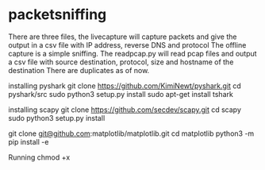# packetsniffing
There are three files, the livecapture will capture packets and give the output in a csv file with IP address, reverse DNS and protocol
The offline capture is a simple sniffing. 
The readpcap.py will read pcap files and output a csv file with source destination, protocol, size and hostname of the destination
There are duplicates as of now.

installing pyshark
git clone https://github.com/KimiNewt/pyshark.git
cd pyshark/src
sudo python3 setup.py install
sudo apt-get install tshark

installing scapy
git clone https://github.com/secdev/scapy.git
cd scapy
sudo python3 setup.py install

git clone git@github.com:matplotlib/matplotlib.git
cd matplotlib
python3 -m pip install -e

Running
chmod +x <script>.py
sudo ./<script>.py
sudo apt install python3-autopep8

